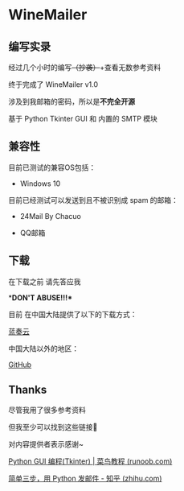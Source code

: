 # WineMailer

## 编写实录

经过几个小时的编写~~（抄袭）~~+查看无数参考资料

终于完成了 WineMailer v1.0

涉及到我邮箱的密码，所以是**不完全开源**

基于 Python Tkinter GUI 和 内置的 SMTP 模块

## 兼容性

目前已测试的兼容OS包括：

- Windows 10

目前已经测试可以发送到且不被识别成 spam 的邮箱：

- 24Mail By Chacuo

- QQ邮箱

## 下载

在下载之前 请先答应我

***DON'T ABUSE!!!\***

目前 在中国大陆提供了以下的下载方式：

[蓝奏云](https://pixelwine.lanzoub.com/iITkUwhy3lc)

中国大陆以外的地区：

[GitHub](https://github.com/PixelWine/WineMailer/releases)

## Thanks

尽管我用了很多参考资料

但我至少可以找到这些链接🐶

对内容提供者表示感谢~

[Python GUI 编程(Tkinter) | 菜鸟教程 (runoob.com)](https://www.runoob.com/python/python-gui-tkinter.html)

[简单三步，用 Python 发邮件 - 知乎 (zhihu.com)](https://zhuanlan.zhihu.com/p/24180606)
